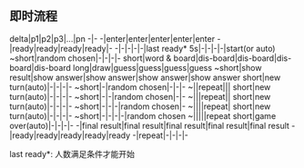 ## 即时流程

delta|p1|p2|p3|...|pn
-|-
-|enter|enter|enter|enter|enter
-|ready|ready|ready|ready|-
-|-|-|-|-|last ready*
5s|-|-|-|-|start(or auto)
~short|random chosen|-|-|-|-
short|word & board|dis-board|dis-board|dis-board|dis-board
long|draw|guess|guess|guess|guess
~short|show result|show answer|show answer|show answer|show answer
short|new turn(auto)|-|-|-|-
~short|-|random chosen|-|-|-
~||repeat|||
short|new turn(auto)|-|-|-|-
~short|-|-|random chosen|-|-
~|||repeat||
short|new turn(auto)|-|-|-|-
~short|-|-|-|random chosen|-
~||||repeat|
short|new turn(auto)|-|-|-|-
~short|-|-|-|-|random chosen
~|||||repeat
short|game over(auto)|-|-|-|-
-|final result|final result|final result|final result|final result
-|ready|ready|ready|ready|ready
-|repeat|-|-|-|-

last ready*: 人数满足条件才能开始
